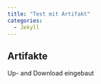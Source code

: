 ```yaml
---
title: "Test mit Artifakt"
categories: 
  - Jekyll
---
```


## Artifakte

Up- and Download eingebaut
